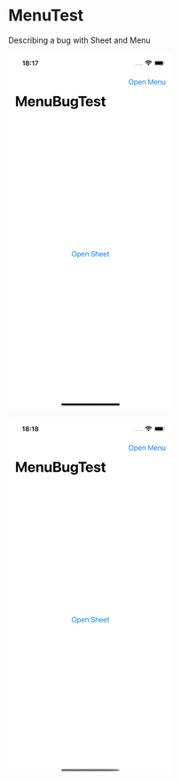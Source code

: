 # MenuTest
 Describing a bug with Sheet and Menu
 
 ![MenuTestNotWorking](https://github.com/kodegut/MenuTest/blob/main/notWorking.gif)

 ![MenuTestWorking](https://github.com/kodegut/MenuTest/blob/main/Working.gif)
 
 
